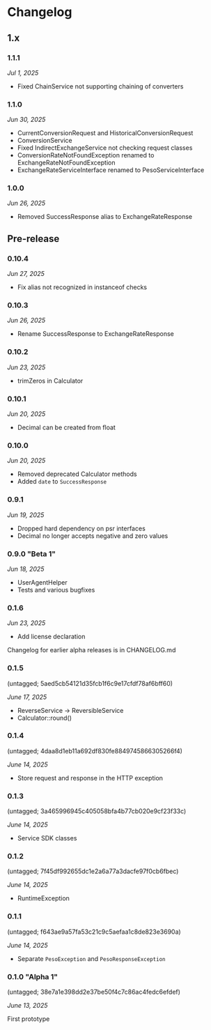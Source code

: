 # Changelog

## 1.x

### 1.1.1

*Jul 1, 2025*

* Fixed ChainService not supporting chaining of converters

### 1.1.0

*Jun 30, 2025*

* CurrentConversionRequest and HistoricalConversionRequest
* ConversionService
* Fixed IndirectExchangeService not checking request classes
* ConversionRateNotFoundException renamed to ExchangeRateNotFoundException
* ExchangeRateServiceInterface renamed to PesoServiceInterface

### 1.0.0

*Jun 26, 2025*

* Removed SuccessResponse alias to ExchangeRateResponse

## Pre-release

### 0.10.4

*Jun 27, 2025*

* Fix alias not recognized in instanceof checks

### 0.10.3

*Jun 26, 2025*

* Rename SuccessResponse to ExchangeRateResponse

### 0.10.2

*Jun 23, 2025*

* trimZeros in Calculator

### 0.10.1

*Jun 20, 2025*

* Decimal can be created from float

### 0.10.0

*Jun 20, 2025*

* Removed deprecated Calculator methods
* Added ``date`` to ``SuccessResponse`` 

### 0.9.1

*Jun 19, 2025*

* Dropped hard dependency on psr interfaces
* Decimal no longer accepts negative and zero values

### 0.9.0 "Beta 1"

*Jun 18, 2025*

* UserAgentHelper
* Tests and various bugfixes

### 0.1.6

*Jun 23, 2025*

* Add license declaration

Changelog for earlier alpha releases is in CHANGELOG.md

### 0.1.5

(untagged; 5aed5cb54121d35fcb1f6c9e17cfdf78af6bff60)

*June 17, 2025*

* ReverseService -> ReversibleService
* Calculator::round()

### 0.1.4

(untagged; 4daa8d1eb11a692df830fe8849745866305266f4)

*June 14, 2025*

* Store request and response in the HTTP exception

### 0.1.3

(untagged; 3a465996945c405058bfa4b77cb020e9cf23f33c)

*June 14, 2025*

* Service SDK classes

### 0.1.2

(untagged; 7f45df992655dc1e2a6a77a3dacfe97f0cb6fbec)

*June 14, 2025*

* RuntimeException

### 0.1.1

(untagged; f643ae9a57fa53c21c9c5aefaa1c8de823e3690a)

*June 14, 2025*

* Separate `PesoException` and `PesoResponseException`

### 0.1.0 "Alpha 1"

(untagged; 38e7a1e398dd2e37be50f4c7c86ac4fedc6efdef)

*June 13, 2025*
 
First prototype
